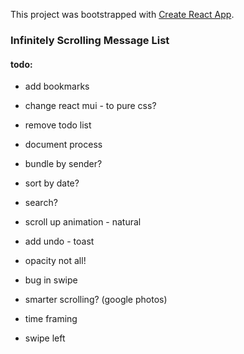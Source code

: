 This project was bootstrapped with [Create React App](https://github.com/facebookincubator/create-react-app).

### Infinitely Scrolling Message List

#### todo:

 - add bookmarks
 - change react mui - to pure css?
 - remove todo list
 - document process
 - bundle by sender?
 - sort by date?
 - search?

  - scroll up animation - natural
  - add undo - toast
  - opacity not all!
  - bug in swipe
  - smarter scrolling? (google photos)
  - time framing
  - swipe left



